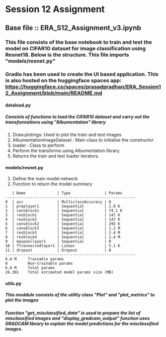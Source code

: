 # Session 12 Assignment
## Base file :: ERA_S12_Assignment_v3.ipynb
### This file consists of the base notebook to train and test the model on CIFAR10 dataset for image classification using Resnet18. Below is the structure. This file imports "models/resnet.py"

### Gradio has been used to create the UI based application. This is also hosted on the huggingface spaces app: https://huggingface.co/spaces/prasadpradhan/ERA_Session12_Assignment/blob/main/README.md


#### dataload.py  
##### Consists of functions to load the CIFAR10 dataset and carry out the transfomrations using "Albumentation" library
1. Draw.plotings: Used to plot the train and test images
2. AlbumentationImageDataset : Main class to initialise the constructor
3. loader :  Class to perform
4. Perform the transforms using Albumentation library
5. Returns the train and test loader iterators.

#### models/resnet.py 
1. Define the main model network
2. Function to return the model summary
```
   | Name              | Type               | Params
----------------------------------------------------------
0  | acc               | MulticlassAccuracy | 0     
1  | preplayer1        | Sequential         | 1.9 K 
2  | convblock1        | Sequential         | 74.1 K
3  | resblock1         | Sequential         | 147 K 
4  | resblock2         | Sequential         | 147 K 
5  | convblock2        | Sequential         | 295 K 
6  | convblock3        | Sequential         | 1.2 M 
7  | resblock3         | Sequential         | 2.4 M 
8  | resblock4         | Sequential         | 2.4 M 
9  | maxpoollayer1     | Sequential         | 0     
10 | ffconnectedlayer1 | Linear             | 5.1 K 
11 | dropout           | Dropout            | 0     
----------------------------------------------------------
6.6 M     Trainable params
0         Non-trainable params
6.6 M     Total params
26.301    Total estimated model params size (MB)

```
#### utils.py
##### This moddule consists of the utility class "Plot" and "plot_metrics" to plot the images
##### Function "get_misclassified_data" is used to prepare the list of misclassified images and "display_gradcam_output" function uses GRADCAM library to explain the model predictions for the misclassified images.
